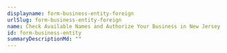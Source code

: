 ```yaml
---
displayname: form-business-entity-foreign
urlSlug: form-business-entity-foreign
name: Check Available Names and Authorize Your Business in New Jersey
id: form-business-entity
summaryDescriptionMd: ""
---
```

